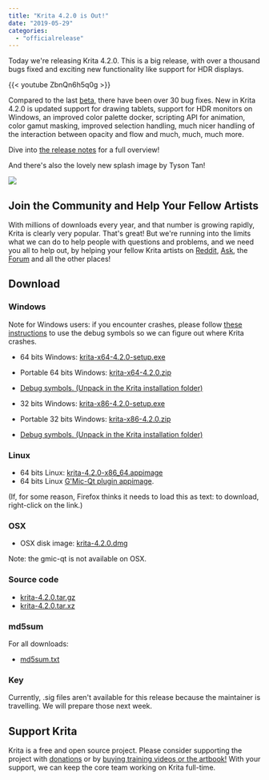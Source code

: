 ```yaml
---
title: "Krita 4.2.0 is Out!"
date: "2019-05-29"
categories: 
  - "officialrelease"
---
```


Today we're releasing Krita 4.2.0. This is a big release, with over a thousand bugs fixed and exciting new functionality like support for HDR displays.

{{< youtube ZbnQn6h5q0g >}}

Compared to the last [beta,](/item/krita-4-2-0-beta-released/) there have been over 30 bug fixes. New in Krita 4.2.0 is updated support for drawing tablets, support for HDR monitors on Windows, an improved color palette docker, scripting API for animation, color gamut masking, improved selection handling, much nicer handling of the interaction between opacity and flow and much, much, much more.

Dive into [the release notes](/krita-4-2-release-notes/) for a full overview!

And there's also the lovely new splash image by Tyson Tan!

[![](/images/posts/2019/electrichearts_20190316_kiki_a_sm-2.png)](https://krita.org/wp-content/uploads/2019/05/electrichearts_20190316_kiki_a_sm-2.png)

## Join the Community and Help Your Fellow Artists

With millions of downloads every year, and that number is growing rapidly, Krita is clearly very popular. That's great! But we're running into the limits what we can do to help people with questions and problems, and we need you all to help out, by helping your fellow Krita artists on [Reddit](https://reddit.com/r/krita), [Ask](https://ask.krita.org), the [Forum](https://forum.kde.org/viewforum.php?f=136) and all the other places!

## Download

### Windows

Note for Windows users: if you encounter crashes, please follow [these instructions](https://docs.krita.org/en/reference_manual/dr_minw_debugger.html#dr-minw) to use the debug symbols so we can figure out where Krita crashes.

- 64 bits Windows: [krita-x64-4.2.0-setup.exe](https://download.kde.org/stable/krita/4.2.0/krita-x64-4.2.0-setup.exe)
- Portable 64 bits Windows: [krita-x64-4.2.0.zip](https://download.kde.org/stable/krita/4.2.0/krita-x64-4.2.0.zip)
- [Debug symbols. (Unpack in the Krita installation folder)](https://download.kde.org/stable/krita/4.2.0/krita-x64-4.2.0-dbg.zip)

- 32 bits Windows: [krita-x86-4.2.0-setup.exe](https://download.kde.org/stable/krita/4.2.0/krita-x86-4.2.0-setup.exe)
- Portable 32 bits Windows: [krita-x86-4.2.0.zip](https://download.kde.org/stable/krita/4.2.0/krita-x86-4.2.0.zip)
- [Debug symbols. (Unpack in the Krita installation folder)](https://download.kde.org/stable/krita/4.2.0/krita-x86-4.2.0-dbg.zip)

### Linux

- 64 bits Linux: [krita-4.2.0-x86\_64.appimage](https://download.kde.org/stable/krita/4.2.0/krita-4.2.0-x86_64.appimage)
- 64 bits Linux [G'Mic-Qt plugin appimage](https://download.kde.org/stable/krita/4.2.0/gmic_krita_qt-x86_64.appimage).

(If, for some reason, Firefox thinks it needs to load this as text: to download, right-click on the link.)

### OSX

- OSX disk image: [krita-4.2.0.dmg](https://download.kde.org/stable/krita/4.2.0/krita-4.2.0.dmg)

Note: the gmic-qt is not available on OSX.

### Source code

- [krita-4.2.0.tar.gz](https://download.kde.org/stable/krita/4.2.0/krita-4.2.0.tar.gz)
- [krita-4.2.0.tar.xz](https://download.kde.org/stable/krita/4.2.0/krita-4.2.0.tar.xz)

### md5sum

For all downloads:

- [md5sum.txt](https://download.kde.org/stable/krita/4.2.0/md5sum.txt)

### Key

Currently, .sig files aren't available for this release because the maintainer is travelling. We will prepare those next week.

## Support Krita

Krita is a free and open source project. Please consider supporting the project with [donations](/support-us/donations/) or by [buying training videos or the artbook!](/support-us/shop) With your support, we can keep the core team working on Krita full-time.
